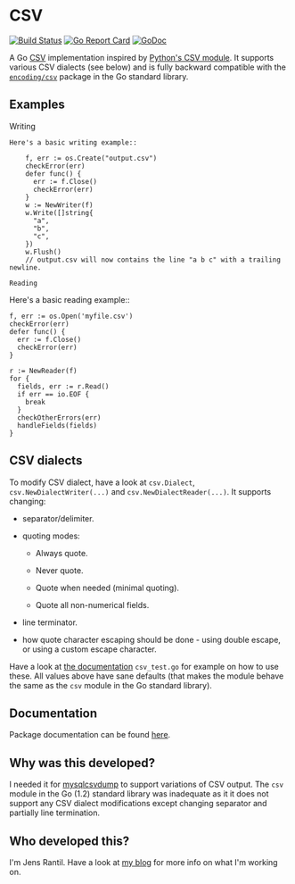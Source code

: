 CSV
===
[![Build Status](https://secure.travis-ci.org/JensRantil/go-csv.png?branch=master)](http://travis-ci.org/JensRantil/go-csv) [![Go Report Card](https://goreportcard.com/badge/github.com/JensRantil/go-csv)](https://goreportcard.com/report/github.com/JensRantil/go-csv) [![GoDoc](https://godoc.org/github.com/JensRantil/go-csv?status.svg)](https://godoc.org/github.com/JensRantil/go-csv)

A Go [CSV](https://en.wikipedia.org/wiki/Comma-separated_values) implementation
inspired by [Python's CSV module](https://docs.python.org/2/library/csv.html).
It supports various CSV dialects (see below) and is fully backward compatible
with the [`encoding/csv`](http://golang.org/pkg/encoding/csv/) package in the
Go standard library.

Examples
--------

Writing
~~~~~~~
Here's a basic writing example::

    f, err := os.Create("output.csv")
    checkError(err)
    defer func() {
      err := f.Close()
      checkError(err)
    }
    w := NewWriter(f)
    w.Write([]string{
      "a",
      "b",
      "c",
    })
    w.Flush()
    // output.csv will now contains the line "a b c" with a trailing newline.

Reading
~~~~~~~
Here's a basic reading example::

    f, err := os.Open('myfile.csv')
    checkError(err)
    defer func() {
      err := f.Close()
      checkError(err)
    }

    r := NewReader(f)
    for {
      fields, err := r.Read()
      if err == io.EOF {
        break
      }
      checkOtherErrors(err)
      handleFields(fields)
    }

CSV dialects
------------
To modify CSV dialect, have a look at `csv.Dialect`,
`csv.NewDialectWriter(...)` and `csv.NewDialectReader(...)`. It supports
changing:

* separator/delimiter.

* quoting modes:
  
  * Always quote.
   
  * Never quote.
   
  * Quote when needed (minimal quoting).

  * Quote all non-numerical fields.

* line terminator.

* how quote character escaping should be done - using double escape, or using a
  custom escape character.

Have a look at [the
documentation](http://godoc.org/github.com/JensRantil/go-csv) `csv_test.go` for
example on how to use these. All values above have sane defaults (that makes
the module behave the same as the `csv` module in the Go standard library).

Documentation
-------------
Package documentation can be found
[here](http://godoc.org/github.com/JensRantil/go-csv).

Why was this developed?
-----------------------
I needed it for [mysqlcsvdump](https://github.com/JensRantil/mysqlcsvdump) to
support variations of CSV output. The `csv` module in the Go (1.2) standard
library was inadequate as it it does not support any CSV dialect modifications
except changing separator and partially line termination.

Who developed this?
-------------------
I'm Jens Rantil. Have a look at [my
blog](http://jensrantil.github.io/pages/about-jens.html) for more info on what
I'm working on.
